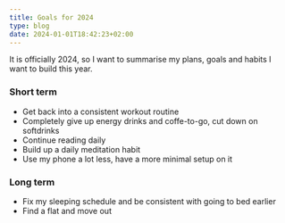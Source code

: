 ```yaml
---
title: Goals for 2024
type: blog
date: 2024-01-01T18:42:23+02:00
---
```


It is officially 2024, so I want to summarise my plans, goals and habits I want to build this year.

<!--more-->

### Short term

- Get back into a consistent workout routine
- Completely give up energy drinks and coffe-to-go, cut down on softdrinks
- Continue reading daily
- Build up a daily meditation habit
- Use my phone a lot less, have a more minimal setup on it

### Long term 

- Fix my sleeping schedule and be consistent with going to bed earlier
- Find a flat and move out